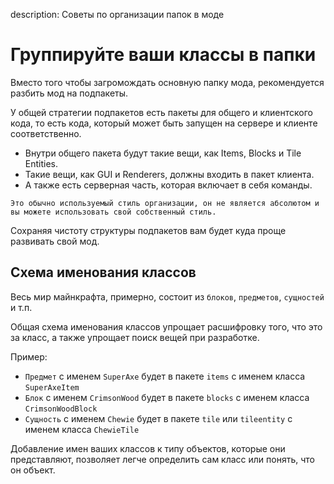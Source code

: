 description: Советы по организации папок в моде

# Группируйте ваши классы в папки

Вместо того чтобы загромождать основную папку мода, рекомендуется разбить мод на подпакеты.

У общей стратегии подпакетов есть пакеты для общего и клиентского кода, то есть кода, который может быть запущен на сервере и клиенте соответственно.
* Внутри общего пакета будут такие вещи, как Items, Blocks и Tile Entities. 
* Такие вещи, как GUI и Renderers, должны входить в пакет клиента.
* А также есть серверная часть, которая включает в себя команды.

`Это обычно используемый стиль организации, он не является абсолютом и вы можете использовать свой собственный стиль.`

Сохраняя чистоту структуры подпакетов вам будет куда проще развивать свой мод.

## Схема именования классов

Весь мир майнкрафта, примерно, состоит из `блоков`, `предметов`, `сущностей` и т.п.

Общая схема именования классов упрощает расшифровку того, что это за класс, а также упрощает поиск вещей при разработке.

Пример:

* `Предмет` с именем `SuperAxe` будет в пакете `items` с именем класса `SuperAxeItem`
* `Блок` с именем `CrimsonWood` будет в пакете `blocks` с именем класса `CrimsonWoodBlock`
* `Сущность` с именем `Chewie` будет в пакете `tile` или `tileentity` с именем класса `ChewieTile`

Добавление имен ваших классов к типу объектов, которые они представляют, позволяет легче определить сам класс или понять, что он объект.